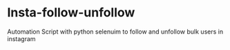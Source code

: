 # Insta-follow-unfollow
Automation Script with python selenuim to follow and unfollow bulk users in instagram
